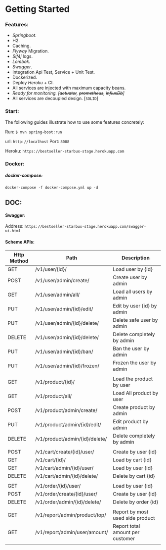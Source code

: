 # Getting Started

### Features:

* _Springboot_.
* H2.
* Caching.
* _Flyway_ Migration.
* _Slf4j_ logs.  
* _Lombok_.
* _Swagger_.
* Integration Api Test, Service + Unit Test.  
* Dockerized.
* Deploy _Heroku_ + CI.
* All services are injected with maximum capacity beans.
* _Ready for monitoring. [~~actuator~~, ~~prometheus~~, ~~influxDb~~]_
* All services are decoupled design. [`SOLID`]

### Start:

The following guides illustrate how to use some features concretely:

Run:
`$ mvn spring-boot:run`

url: `http://localhost` Port: `8008`

Heroku: `https://bestseller-starbux-stage.herokuapp.com`



### Docker:

##### docker-compose:
`docker-compose -f docker-compose.yml up -d`


## DOC:

#### Swagger:
Address:
`https://bestseller-starbux-stage.herokuapp.com/swagger-ui.html`

#### Scheme APIs:

| Http Method   | Path                                    | Description                 |
|-------------	|---------------------------------------- |---------------------------	|
| GET           | /v1/user/{id}/                          | Load user by {id}           |
| POST          | /v1/user/admin/create/                  | Create user by admin        |
| GET           | /v1/user/admin/all/                     | Load all users by admin     |
| PUT           | /v1/user/admin/{id}/edit/               | Edit by user {id} by admin    |
| PUT           | /v1/user/admin/{id}/delete/             | Delete safe user by admin        |
| DELETE        | /v1/user/admin/{id}/delete/             | Delete completely by admin    |
| PUT           | /v1/user/admin/{id}/ban/                | Ban the user by admin        |
| PUT           | /v1/user/admin/{id}/frozen/             | Frozen the user by admin        |
|            	|                                         |                             	|
| GET           | /v1/product/{id}/                       | Load the product by user        |
| GET           | /v1/product/all/                        | Load All product by user     |
| POST          | /v1/product/admin/create/               | Create product by admin        |
| PUT           | /v1/product/admin/{id}/edit/            | Edit product by admin        |
| DELETE        | /v1/product/admin/{id}/delete/          | Delete completely by admin    |
|               |                                         |                               |
| POST          | /v1/cart/create/{id}/user/              | Create by user {id}      |
| GET           | /v1/cart/{id}/                          | Load by cart {id}         |
| GET           | /v1/cart/admin/{id}/user/               | Load by user {id}       |
| DELETE        | /v1/cart/admin/{id}/delete/             | Delete by cart {id}       |
|               |                                         |                               |
| GET           | /v1/order/{id}/user/                    | Load by user {id}         |
| POST          | /v1/order/create/{id}/user/             | Create by user {id}     |
| DELETE        | /v1/order/admin/{id}/delete/            | Delete by order {id}  |
|               |                                         |                               |
| GET           | /v1/report/admin/product/top/           | Report by most used side product         |
| GET           | /v1/report/admin/user/amount/           | Report total amount per customer       |
|               |                                         |                               |



